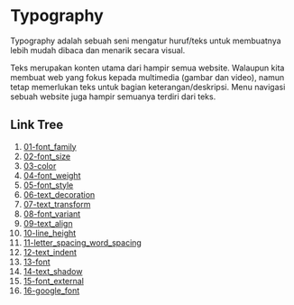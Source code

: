 # Typography

Typography adalah sebuah seni mengatur huruf/teks untuk membuatnya lebih mudah dibaca dan menarik secara visual. 

Teks merupakan konten utama dari hampir semua website. Walaupun kita membuat web yang fokus kepada multimedia (gambar dan video), namun tetap memerlukan teks untuk bagian
keterangan/deskripsi. Menu navigasi sebuah website juga hampir semuanya terdiri dari teks.

## Link Tree

1. [01-font_family](https://github.com/naidra68/belajar-css/tree/main/02-css/03-typography/01-font_family)
2. [02-font_size](https://github.com/naidra68/belajar-css/tree/main/02-css/03-typography/02-font_size)
3. [03-color](https://github.com/naidra68/belajar-css/tree/main/02-css/03-typography/03-color)
4. [04-font_weight](https://github.com/naidra68/belajar-css/tree/main/02-css/03-typography/04-font_weight)
5. [05-font_style](https://github.com/naidra68/belajar-css/tree/main/02-css/03-typography/05-font_style)
6. [06-text_decoration](https://github.com/naidra68/belajar-css/tree/main/02-css/03-typography/06-text-decoration)
7. [07-text_transform](https://github.com/naidra68/belajar-css/tree/main/02-css/03-typography/07-text-transform)
8. [08-font_variant](https://github.com/naidra68/belajar-css/tree/main/02-css/03-typography/08-font_variant)
9. [09-text_align](https://github.com/naidra68/belajar-css/tree/main/02-css/03-typography/09-text_align)
10. [10-line_height](https://github.com/naidra68/belajar-css/tree/main/02-css/03-typography/10-line_height)
11. [11-letter_spacing_word_spacing](https://github.com/naidra68/belajar-css/tree/main/02-css/03-typography/11-letter_spacing_word_spacing)
12. [12-text_indent](https://github.com/naidra68/belajar-css/tree/main/02-css/03-typography/12-text_indent)
13. [13-font](https://github.com/naidra68/belajar-css/tree/main/02-css/03-typography/13-font)
14. [14-text_shadow](https://github.com/naidra68/belajar-css/tree/main/02-css/03-typography/14-text_shadow)
15. [15-font_external](https://github.com/naidra68/belajar-css/tree/main/02-css/03-typography/15-font_external)
16. [16-google_font](https://github.com/naidra68/belajar-css/tree/main/02-css/03-typography/16-google_font)
